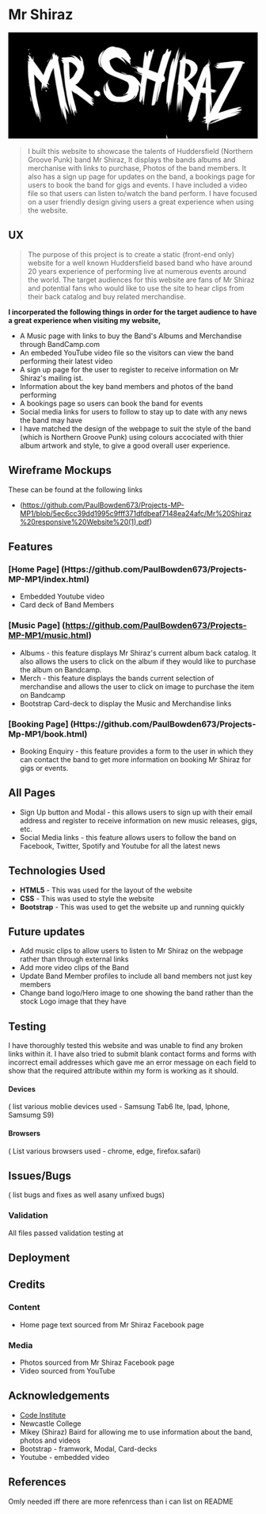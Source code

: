 
# Mr Shiraz



![Mr Shiraz Logo](https://github.com/PaulBowden673/Projects-MP-MP1/blob/4571ca41cc2750dbe5775c26eb932ee8815e880d/assets/images/hero-image-2.jpg)



>I built this website to showcase the talents of Huddersfield (Northern Groove Punk) band Mr Shiraz, It displays the bands albums and merchanise with links to purchase, Photos of the band members. It also has a sign up page for updates on the band, a bookings page for users to book the band for gigs and events. I have included a video file so that users can listen to/watch the band perform. I have focused on a user friendly design giving users a great experience when using the website.
## UX
>The purpose of this project is to create a static (front-end only) website for a well known Huddersfield based band who have around 20 years experience of performing live at numerous events around the world. The target audiences for this website are fans of Mr Shiraz and potential fans who would like to use the site to hear clips from their back catalog and buy related merchandise.

**I incorperated the following things in order for the target audience to have a great experience when visiting my website,**

- A Music page with links to buy the Band's Albums and Merchandise through BandCamp.com
- An embeded YouTube video file so the visitors can view the band performing their latest video
- A sign up page for the user to register to receive information on Mr Shiraz's mailing ist.
- Information about the key band members and photos of the band performing 
- A bookings page so users can book the band for events
- Social media links for users to follow to stay up to date with any news the band may have
- I have matched the design of the webpage to suit the style of the band (which is Northern Groove Punk) using colours accociated with thier album artwork and style, to give a good overall user experience.
  
  
## Wireframe Mockups 
These can be found at the following links 

- (https://github.com/PaulBowden673/Projects-MP-MP1/blob/5ec6cc39dd1995c9fff371dfdbeaf7148ea24afc/Mr%20Shiraz%20responsive%20Website%20(1).pdf)

## Features

### [Home Page] (Https://github.com/PaulBowden673/Projects-MP-MP1/index.html)
- Embedded Youtube video
- Card deck of Band Members

### [Music Page] (https://github.com/PaulBowden673/Projects-MP-MP1/music.html)
 - Albums - this feature displays Mr Shiraz's current album back catalog. It also allows the users to click on the album if they would like to purchase the album on Bandcamp.
 - Merch - this feature displays the bands current selection of merchandise and allows the user to click on image to purchase the item on Bandcamp
 - Bootstrap Card-deck to display the Music and Merchandise links

### [Booking Page] (Https://github.com/PaulBowden673/Projects-Mp-MP1/book.html)
 - Booking Enquiry - this feature provides a form to the user in which they can contact the band to get more information on booking Mr Shiraz for gigs or events.

## All Pages
- Sign Up button and Modal - this allows users to sign up with their email address and register to receive information on new music releases, gigs, etc.
- Social Media links - this feature allows users to follow the band on Facebook, Twitter, Spotify and Youtube for all the latest news

## Technologies Used
 - **HTML5**  - This was used for the layout of the website
 - **CSS**    - This was used to style the website
 - **Bootstrap** - This was used to get the website up and running quickly

## Future updates
- Add music clips to allow users to listen to Mr Shiraz on the webpage rather than through external links
- Add more video clips of the Band
- Update Band Member profiles to include all band members not just key members
- Change band logo/Hero image to one showing the band rather than the stock Logo image that they have

## Testing
 I have thoroughly tested this website and was unable to find any broken links within it. I have also tried to submit blank contact forms and forms with incorrect email addresses which gave me an error message on each field to show that the required attribute within my form is working as it should.

#### Devices
( list various moblie devices used - Samsung Tab6 lte, Ipad, Iphone, Samsumg S9)

#### Browsers
( List various browsers used - chrome, edge, firefox.safari)

## Issues/Bugs
( list bugs and fixes as well asany unfixed bugs)
### Validation
All files passed validation testing at
## Deployment 

## Credits

### Content
- Home page text sourced from Mr Shiraz Facebook page
### Media
- Photos sourced from Mr Shiraz Facebook page
- Video sourced from YouTube
## Acknowledgements
- [Code Institute](https://www.codeinstitute.net/)
- Newcastle College
- Mikey (Shiraz) Baird for allowing me to use information about the band, photos and videos 
- Bootstrap - framwork, Modal, Card-decks
- Youtube  - embedded video
## References 
Omly needed iff there are more refenrcess than i can list on README

